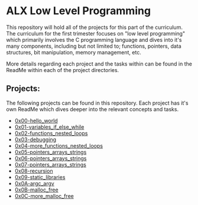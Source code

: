 # ALX Low Level Programming

This repository will hold all of the projects for this part of the curriculum. The curriculum for the first trimester focuses on "low level programming" which primarily involves the C programming language and dives into it's many components, including but not limited to; functions, pointers, data structures, bit manipulation, memory management, etc.

More details regarding each project and the tasks within can be found in the ReadMe within each of the project directories.

## Projects:

The following projects can be found in this repository. Each project has it's own ReadMe which dives deeper into the relevant concepts and tasks.

 - [0x00-hello_world](https://github.com/deanbirnie/alx-low_level_programming/tree/master/0x00-hello_world)
 - [0x01-variables_if_else_while](https://github.com/deanbirnie/alx-low_level_programming/tree/master/0x01-variables_if_else_while)
 - [0x02-functions_nested_loops](https://github.com/deanbirnie/alx-low_level_programming/tree/master/0x02-functions_nested_loops)
 - [0x03-debugging](https://github.com/deanbirnie/alx-low_level_programming/tree/master/0x03-debugging)
 - [0x04-more_functions_nested_loops](https://github.com/deanbirnie/alx-low_level_programming/tree/master/0x04-more_functions_nested_loops)
 - [0x05-pointers_arrays_strings](https://github.com/deanbirnie/alx-low_level_programming/tree/master/0x05-pointers_arrays_strings)
 - [0x06-pointers_arrays_strings](https://github.com/deanbirnie/alx-low_level_programming/tree/master/0x06-pointers_arrays_strings)
 - [0x07-pointers_arrays_strings](https://github.com/deanbirnie/alx-low_level_programming/tree/master/0x07-pointers_arrays_strings)
 - [0x08-recursion](https://github.com/deanbirnie/alx-low_level_programming/tree/master/0x08-recursion)
 - [0x09-static_libraries](https://github.com/deanbirnie/alx-low_level_programming/tree/master/0x09-static_libraries)
 - [0x0A-argc_argv](https://github.com/deanbirnie/alx-low_level_programming/tree/master/0x0A-argc_argv)
 - [0x0B-malloc_free](https://github.com/deanbirnie/alx-low_level_programming/tree/master/0x0B-malloc_free)
 - [0x0C-more_malloc_free](https://github.com/deanbirnie/alx-low_level_programming/tree/master/0x0C-more_malloc_free)
 